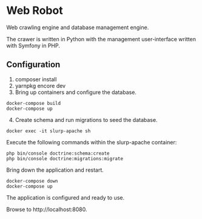 # Web Robot

Web crawling engine and database management engine.

The crawer is written in Python with the management user-interface
written with Symfony in PHP.

## Configuration

1. composer install
2. yarnpkg encore dev
3. Bring up containers and configure the database.

```
docker-compose build
docker-compose up
```

4. Create schema and run migrations to seed the database.

```
docker exec -it slurp-apache sh
```

Execute the following commands within the slurp-apache container:

```
php bin/console doctrine:schema:create
php bin/console doctrine:migrations:migrate
```

Bring down the application and restart.

```
docker-compose down
docker-compose up
````

The application is configured and ready to use.

Browse to http://localhost:8080.

